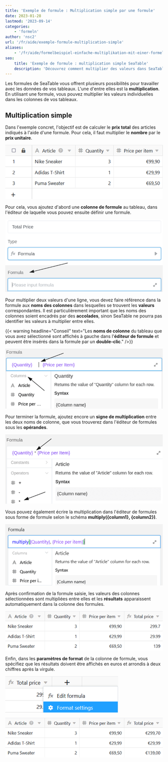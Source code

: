 ```yaml
---
title: 'Exemple de formule : Multiplication simple par une formule'
date: 2023-01-28
lastmod: '2023-09-14'
categories:
    - 'formeln'
author: 'nsc2'
url: '/fr/aide/exemple-formule-multiplication-simple'
aliases:
    - '/fr/aide/formelbeispiel-einfache-multiplikation-mit-einer-formel'
seo:
    title: 'Exemple de formule : multiplication simple SeaTable'
    description: 'Découvrez comment multiplier des valeurs dans SeaTable : via opérateurs, formules ou la fonction multiply() pas à pas.'
---
```


Les formules de SeaTable vous offrent plusieurs possibilités pour travailler avec les données de vos tableaux. L'une d'entre elles est la **multiplication**. En utilisant une formule, vous pouvez multiplier les valeurs individuelles dans les colonnes de vos tableaux.

## Multiplication simple

Dans l'exemple concret, l'objectif est de calculer le **prix total** des articles indiqués à l'aide d'une formule. Pour cela, il faut multiplier le **nombre** par le **prix unitaire**.

![Exemple de tableau pour la multiplication de deux valeurs à l'aide d'une formule](images/Beispiel-fuer-die-Multiplikation-von-zwei-Werten-mithilfe-einer-Formel.png)

Pour cela, vous ajoutez d'abord une **colonne de formule** au tableau, dans l'éditeur de laquelle vous pouvez ensuite définir une formule.

![Zone de texte pour ajouter une formule quelconque](images/start-to-insert-formular.png)

Pour multiplier deux valeurs d'une ligne, vous devez faire référence dans la formule aux **noms des colonnes** dans lesquelles se trouvent les **valeurs** correspondantes. Il est particulièrement important que les noms des colonnes soient encadrés par des **accolades**, sinon SeaTable ne pourra pas identifier les valeurs à multiplier entre elles.

{{< warning  headline="Conseil"  text="Les **noms de colonne** du tableau que vous avez sélectionné sont affichés à gauche dans l'**éditeur de formule** et peuvent être insérés dans la formule par un **double-clic**." />}}

![Lorsque vous faites référence à des noms de colonnes dans vos tableaux, entourez-les toujours d'accolades](images/formula-example-1.png)

Pour terminer la formule, ajoutez encore un **signe de multiplication** entre les deux noms de colonne, que vous trouverez dans l'éditeur de formules sous les **opérandes**.

![Ajouter le signe de multiplication entre les deux noms de colonne](images/finish-formular-multiplication.png)

Vous pouvez également écrire la multiplication dans l'éditeur de formules sous forme de formule selon le schéma **multiply({column1}, {column2})**.

![Écrire la formule de multiplication dans l'éditeur de formules](images/Multiplikationsformel-in-den-Formeleditor-schreiben.png)

Après confirmation de la formule saisie, les valeurs des colonnes sélectionnées sont multipliées entre elles et les **résultats** apparaissent automatiquement dans la colonne des formules.

![Résultat de la multiplication dans la colonne des formules](images/Screenshot-2023-09-14-174243.png)

Enfin, dans les **paramètres de format** de la colonne de formule, vous spécifiez que les résultats doivent être affichés en euros et arrondis à deux chiffres après la virgule.

![Ouvrir les paramètres de format de la colonne de formules](images/Formateinstellungen-der-Formelspalte-oeffnen.png)

![Résultat formaté dans la colonne de formule](images/Formatiertes-Ergebnis-in-der-Formelspalte.png)
